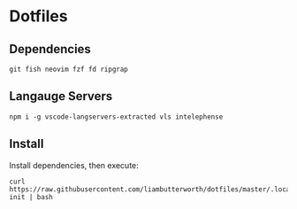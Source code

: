 # Dotfiles

## Dependencies

```
git fish neovim fzf fd ripgrap
```

## Langauge Servers

```
npm i -g vscode-langservers-extracted vls intelephense
```

## Install

Install dependencies, then execute:

```
curl https://raw.githubusercontent.com/liambutterworth/dotfiles/master/.local/bin/dot-init | bash
```

